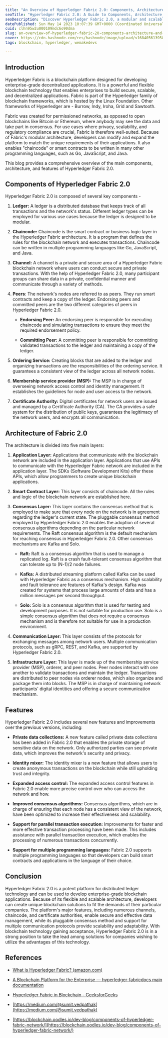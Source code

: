 ```yaml
---
title: "An Overview of Hyperledger Fabric 2.0: Components, Architecture, and Features"
seoTitle: "Hyperledger Fabric 2.0: A Guide to Components, Architecture,Features"
seoDescription: "Discover Hyperledger Fabric 2.0, a modular and scalable distributed ledger technology platform for enterprise blockchain apps with key components,features."
datePublished: Sun May 14 2023 10:07:39 GMT+0000 (Coordinated Universal Time)
cuid: clhn95w2u000109mdc6o90dma
slug: an-overview-of-hyperledger-fabric-20-components-architecture-and-features
cover: https://cdn.hashnode.com/res/hashnode/image/upload/v1684056139580/778a5cad-36cc-4001-8d4e-940d2675ae76.webp
tags: blockchain, hyperledger, wemakedevs

---
```


## Introduction

Hyperledger Fabric is a blockchain platform designed for developing enterprise-grade decentralized applications. It is a powerful and flexible blockchain technology that enables enterprises to build secure, scalable, and decentralized applications. Fabric is part of the Hyperledger family of blockchain frameworks, which is hosted by the Linux Foundation. Other frameworks of Hyperledger are - Burrow, Indy, Iroha, Grid and Sawtooth.

Fabric was created for permissioned networks, as opposed to open blockchains like Bitcoin or Ethereum, where anybody may see the data and take part in consensus. For use cases where privacy, scalability, and regulatory compliance are crucial, Fabric is therefore well-suited. Because of Fabric's modular architecture, developers can modify and expand the platform to match the unique requirements of their applications. It also enables "chaincode" or smart contracts to be written in many other programming languages, such as Go, JavaScript, and Java.

This blog provides a comprehensive overview of the main components, architecture, and features of Hyperledger Fabric 2.0.

## Components of Hyperledger Fabric 2.0

Hyperledger Fabric 2.0 is composed of several key components -

1. **Ledger:** A ledger is a distributed database that keeps track of all transactions and the network's status. Different ledger types can be employed for various use cases because the ledger is designed to be modular.
    
2. **Chaincode:** Chaincode is the smart contract or business logic layer in the Hyperledger Fabric architecture. It is a program that defines the rules for the blockchain network and executes transactions. Chaincode can be written in multiple programming languages like Go, JavaScript, and Java.
    
3. **Channel:** A channel is a private and secure area of a Hyperledger Fabric blockchain network where users can conduct secure and private transactions. With the help of Hyperledger Fabric 2.0, many participant groups can share data in a private, confidential manner and communicate through a variety of methods.
    
4. **Peers**: The network's nodes are referred to as peers. They run smart contracts and keep a copy of the ledger. Endorsing peers and committed peers are the two different categories of peers in Hyperledger Fabric 2.0.
    
    * **Endorsing Peer:** An endorsing peer is responsible for executing chaincode and simulating transactions to ensure they meet the required endorsement policy.
        
    * **Committing Peer:** A committing peer is responsible for committing validated transactions to the ledger and maintaining a copy of the ledger.
        
5. **Ordering Service:** Creating blocks that are added to the ledger and organizing transactions are the responsibilities of the ordering service. It guarantees a consistent view of the ledger across all network nodes.
    
6. **Membership service provider (MSP):** The MSP is in charge of overseeing network access control and identity management. It establishes the guidelines for node and user access to the network.
    
7. **Certificate Authority:** Digital certificates for network users are issued and managed by a Certificate Authority (CA). The CA provides a safe system for the distribution of public keys, guarantees the legitimacy of the network users, and encrypts all communication.
    

## Architecture of Fabric 2.0

The architecture is divided into five main layers:

1. **Application Layer:** Applications that communicate with the blockchain network are included in the application layer. Applications that use APIs to communicate with the Hyperledger Fabric network are included in the application layer. The SDKs (Software Development Kits) offer these APIs, which allow programmers to create unique blockchain applications.
    
2. **Smart Contract Layer:** This layer consists of chaincode. All the rules and logic of the blockchain network are established here.
    
3. **Consensus Layer:** This layer contains the consensus method that is employed to make sure that every node on the network is in agreement regarding the ledger's current state. The pluggable consensus method employed by Hyperledger Fabric 2.0 enables the adoption of several consensus algorithms depending on the particular network requirements. The Raft consensus algorithm is the default mechanism for reaching consensus in Hyperledger Fabric 2.0. Other consensus mechanisms are Kafka and Solo.
    
    * **Raft:** Raft is a consensus algorithm that is used to manage a replicated log. Raft is a crash fault-tolerant consensus algorithm that can tolerate up to (N-1)/2 node failures.
        
    * **Kafka:** A distributed streaming platform called Kafka can be used with Hyperledger Fabric as a consensus mechanism. High scalability and fault tolerance are features of Kafka's design. Kafka was created for systems that process large amounts of data and has a million messages per second throughput.
        
    * **Solo:** Solo is a consensus algorithm that is used for testing and development purposes. It is not suitable for production use. Solo is a simple consensus algorithm that does not require a consensus mechanism and is therefore not suitable for use in a production environment.
        
4. **Communication Layer:** This layer consists of the protocols for exchanging messages among network users. Multiple communication protocols, such as gRPC, REST, and Kafka, are supported by Hyperledger Fabric 2.0.
    
5. **Infrastructure Layer:** This layer is made up of the membership service provider (MSP), orderer, and peer nodes. Peer nodes interact with one another to validate transactions and maintain the ledger. Transactions are distributed to peer nodes via orderer nodes, which also organize and package them into blocks. The MSP is in charge of maintaining network participants' digital identities and offering a secure communication mechanism.
    

## Features

Hyperledger Fabric 2.0 includes several new features and improvements over the previous versions, including:

* **Private data collections:** A new feature called private data collections has been added in Fabric 2.0 that enables the private storage of sensitive data on the network. Only authorized parties can see private data, which improves the network's security and privacy.
    
* **Identity mixer:** The identity mixer is a new feature that allows users to create anonymous transactions on the blockchain while still upholding trust and integrity.
    
* **Expanded access control:** The expanded access control features in Fabric 2.0 enable more precise control over who can access the network and how.
    
* **Improved consensus algorithms:** Consensus algorithms, which are in charge of ensuring that each node has a consistent view of the network, have been optimized to increase their effectiveness and scalability.
    
* **Support for parallel transaction execution:** Improvements for faster and more effective transaction processing have been made. This includes assistance with parallel transaction execution, which enables the processing of numerous transactions concurrently.
    
* **Support for multiple programming languages:** Fabric 2.0 supports multiple programming languages so that developers can build smart contracts and applications in the language of their choice.
    

## Conclusion

Hyperledger Fabric 2.0 is a potent platform for distributed ledger technology and can be used to develop enterprise-grade blockchain applications. Because of its flexible and scalable architecture, developers can create unique blockchain solutions to fit the demands of their particular companies. The platform's major features, including numerous channels, chaincode, and certificate authorities, enable secure and effective data management, while its pluggable consensus method and support for multiple communication protocols provide scalability and adaptability. With blockchain technology gaining acceptance, Hyperledger Fabric 2.0 is in a strong position to take the lead among solutions for companies wishing to utilize the advantages of this technology.

## References

* [What is Hyperledger Fabric? (](https://aws.amazon.com/blockchain/what-is-hyperledger-fabric/)[amazon.com](http://amazon.com)[)](https://aws.amazon.com/blockchain/what-is-hyperledger-fabric/)
    
* [A Blockchain Platform for the Enterprise — hyperledger-fabricdocs main documentation](https://hyperledger-fabric.readthedocs.io/en/release-2.5/)
    
* [Hyperledger Fabric in Blockchain - GeeksforGeeks](https://www.geeksforgeeks.org/hyperledger-fabric-in-blockchain/)
    
* [https://medium.com/@sumit.vedpathak](https://medium.com/@sumit.vedpathak)
    
* [https://blockchain.oodles.io/dev-blog/components-of-hyperledger-fabric-network/](https://blockchain.oodles.io/dev-blog/components-of-hyperledger-fabric-network/)